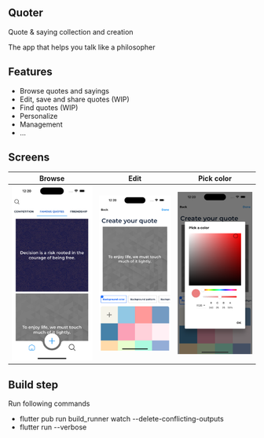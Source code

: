 ## Quoter
Quote & saying collection and creation

The app that helps you talk like a philosopher

## Features
- Browse quotes and sayings
- Edit, save and share quotes (WIP)
- Find quotes (WIP)
- Personalize 
- Management
- ...

## Screens
Browse             |     Edit      | Pick color
:-------------------------:|:-------------:|:-------------------------:
![](quoter/browse.png)  | ![](quoter/edit.png) | ![](quoter/color.png)

## Build step

Run following commands
- flutter pub run build_runner watch --delete-conflicting-outputs
- flutter run --verbose  
